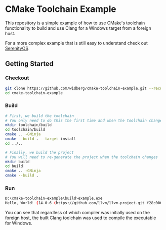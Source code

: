 # CMake Toolchain Example

This repository is a simple example of how to use CMake's toolchain functionality to build and use Clang for a Windows target from a foreign host.

For a more complex example that is still easy to understand check out [SerenityOS](https://github.com/SerenityOS/serenity/tree/master/Toolchain).

## Getting Started

### Checkout

```sh
git clone https://github.com/widberg/cmake-toolchain-example.git --recursive --shallow-submodules
cd cmake-toolchain-example
```

### Build

```sh
# First, we build the toolchain
# You only need to do this the first time and when the toolchain changes
mkdir toolchain/build
cd toolchain/build
cmake .. -GNinja
cmake --build . --target install
cd ../..

# Finally, we build the project
# You will need to re-generate the project when the toolchain changes
mkdir build
cd build
cmake .. -GNinja
cmake --build .
```

### Run

```sh
D:\cmake-toolchain-example\build>example.exe
Hello, World! (14.0.6 (https://github.com/llvm/llvm-project.git f28c006a5895fc0e329fe15fead81e37457cb1d1))
```

You can see that regardless of which compiler was initially used on the foreign host, the built Clang toolchain was used to compile the executable for Windows.

